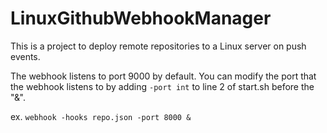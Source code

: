 # LinuxGithubWebhookManager
This is a project to deploy remote repositories to a Linux server on push events.

The webhook listens to port 9000 by default.
You can modify the port that the webhook listens to by adding `-port int` to line 2 of start.sh before the "&".

ex. `webhook -hooks repo.json -port 8000 &`
